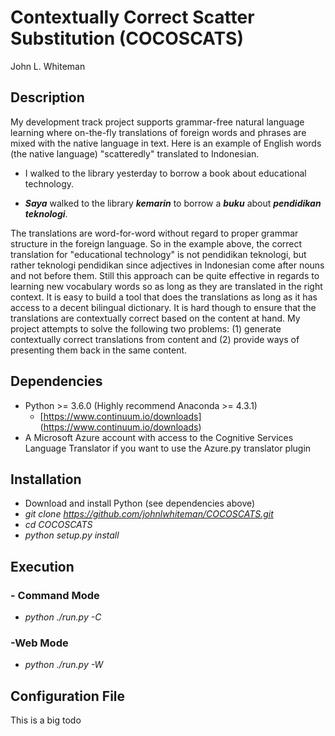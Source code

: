 # Contextually Correct Scatter Substitution (COCOSCATS) #

John L. Whiteman

## Description

My development track project supports grammar-free natural language learning where on-the-fly translations of foreign words and phrases are mixed with the native language in text. Here is an example of English words (the native language) "scatteredly" translated to Indonesian.

* I walked to the library yesterday to borrow a book about educational technology.

* ***Saya*** walked to the library ***kemarin*** to borrow a ***buku*** about ***pendidikan teknologi***.

The translations are word-for-word without regard to proper grammar structure in the foreign language. So in the example above, the correct translation for "educational technology" is not pendidikan teknologi, but rather teknologi pendidikan since adjectives in Indonesian come after nouns and not before them. Still this approach can be quite effective in regards to learning new vocabulary words so as long as they are translated in the right context. It is easy to build a tool that does the translations as long as it has access to a decent bilingual dictionary. It is hard though to ensure that the translations are contextually correct based on the content at hand. My project attempts to solve the following two problems: (1) generate contextually correct translations from content and (2) provide ways of presenting them back in the same content.

## Dependencies

* Python >= 3.6.0 (Highly recommend Anaconda >= 4.3.1) 
  * [https://www.continuum.io/downloads]
  (https://www.continuum.io/downloads)
* A Microsoft Azure account with access to the Cognitive Services Language Translator if you want to use the Azure.py translator plugin 

## Installation

* Download and install Python (see dependencies above)
* *git clone https://github.com/johnlwhiteman/COCOSCATS.git*
* *cd COCOSCATS*
* *python setup.py install*

## Execution

### - Command Mode

* *python ./run.py -C*

### -Web Mode

* *python ./run.py -W*

## Configuration File

This is a big todo